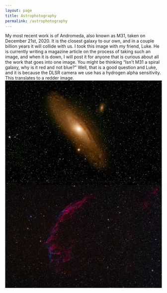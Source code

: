 ```yaml
---
layout: page
title: Astrophotography
permalink: /astrophotography
---
```

My most recent work is of Andromeda, also known as M31, taken on December 21st, 2020. It is the closest galaxy to our own, and in a couple billion years it will collide with us. I took this image with my friend, Luke. He is currently writing a magazine article on the process of taking such an image, and when it is down, I will post it for anyone that is curious about all the work that goes into one image. You might be thinking “Isn't M31 a spiral galaxy, why is it red and not blue?” Well, that is a good question and Luke, and it is because the DLSR camera we use has a hydrogen alpha sensitivity. This translates to a redder image. 
<img src="m31.jpg"
     alt="Andromeda"
     style="float: left; margin-right: 10px;" />
     
<img src="east.png"
     alt="Eastern Veil Nebula"
     style="float: left; margin-right: 10px;" />
